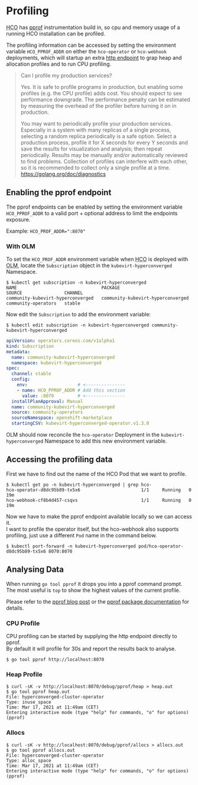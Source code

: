 # Profiling

<abbr title="Hyperconverged Cluster Operator">HCO</abbr> has [pprof][1] instrumentation build in, so cpu and memory usage of a running HCO installation can be profiled.

The profiling information can be accessed by setting the environment variable `HCO_PPROF_ADDR` on either the `hco-operator` or `hco-webhook` deployments, which will startup an extra [http endpoint][2] to grap heap and allocation profiles and to run CPU profiling.

> Can I profile my production services?
>
> Yes. It is safe to profile programs in production, but enabling some profiles (e.g. the CPU profile) adds cost. You should expect to see performance downgrade. The performance penalty can be estimated by measuring the overhead of the profiler before turning it on in production.
>
> You may want to periodically profile your production services. Especially in a system with many replicas of a single process, selecting a random replica periodically is a safe option. Select a production process, profile it for X seconds for every Y seconds and save the results for visualization and analysis; then repeat periodically. Results may be manually and/or automatically reviewed to find problems. Collection of profiles can interfere with each other, so it is recommended to collect only a single profile at a time.
> https://golang.org/doc/diagnostics

## Enabling the pprof endpoint

The pprof endpoints can be enabled by setting the environment variable `HCO_PPROF_ADDR` to a valid port + optional address to limit the endpoints exposure.

Example: `HCO_PROF_ADDR=":8070"`

### With OLM

To set the `HCO_PROF_ADDR` environment variable when <abbr title="Hyperconverged Cluster Operator">HCO</abbr> is deployed with <abbr title="Operator Lifecycle Manager">OLM</abbr>, locate the `Subscription` object in the `kubevirt-hyperconverged` Namespace.

```
$ kubectl get subscription -n kubevirt-hyperconverged
NAME                                PACKAGE                             SOURCE                CHANNEL
community-kubevirt-hyperconverged   community-kubevirt-hyperconverged   community-operators   stable
```

Now edit the `Subscription` to add the environment variable:

```
$ kubectl edit subscription -n kubevirt-hyperconverged community-kubevirt-hyperconverged
```

```yaml
apiVersion: operators.coreos.com/v1alpha1
kind: Subscription
metadata:
  name: community-kubevirt-hyperconverged
  namespace: kubevirt-hyperconverged
spec:
  channel: stable
  config:
    env:                   # <---------------
    - name: HCO_PPROF_ADDR # Add this section
      value: :8070         # <---------------
  installPlanApproval: Manual
  name: community-kubevirt-hyperconverged
  source: community-operators
  sourceNamespace: openshift-marketplace
  startingCSV: kubevirt-hyperconverged-operator.v1.3.0
```

OLM should now reconcile the `hco-operator` Deployment in the `kubevirt-hyperconverged` Namespace to add this new environment variable.

## Accessing the profiling data

First we have to find out the name of the HCO Pod that we want to profile.
```
$ kubectl get po -n kubevirt-hyperconverged | grep hco-
hco-operator-d8dc95b89-tx5x6                       1/1     Running   0          19m
hco-webhook-cf8b4d457-csqvs                        1/1     Running   0          19m
```

Now we have to make the pprof endpoint available locally so we can access it.  
I want to profile the operator itself, but the hco-webhook also supports profiling, just use a different `Pod` name in the command below.

```
$ kubectl port-forward -n kubevirt-hyperconverged pod/hco-operator-d8dc95b89-tx5x6 8070:8070
```

## Analysing Data

When running `go tool pprof` it drops you into a pprof command prompt.  
The most useful is `top` to show the highest values of the current profile.

Please refer to the [pprof blog post][1] or the [pprof package documentation][3] for details.

### CPU Profile

CPU profiling can be started by supplying the http endpoint directly to pprof.  
By default it will profile for 30s and report the results back to analyse.

```
$ go tool pprof http://localhost:8070
```

### Heap Profile

```
$ curl -sK -v http://localhost:8070/debug/pprof/heap > heap.out
$ go tool pprof heap.out
File: hyperconverged-cluster-operator
Type: inuse_space
Time: Mar 17, 2021 at 11:49am (CET)
Entering interactive mode (type "help" for commands, "o" for options)
(pprof) 
```

### Allocs

```
$ curl -sK -v http://localhost:8070/debug/pprof/allocs > allocs.out
$ go tool pprof allocs.out
File: hyperconverged-cluster-operator
Type: alloc_space
Time: Mar 17, 2021 at 11:49am (CET)
Entering interactive mode (type "help" for commands, "o" for options)
(pprof) 
```

[1]: https://blog.golang.org/pprof
[2]: https://golang.org/pkg/net/http/pprof/
[3]: https://golang.org/pkg/runtime/pprof/
